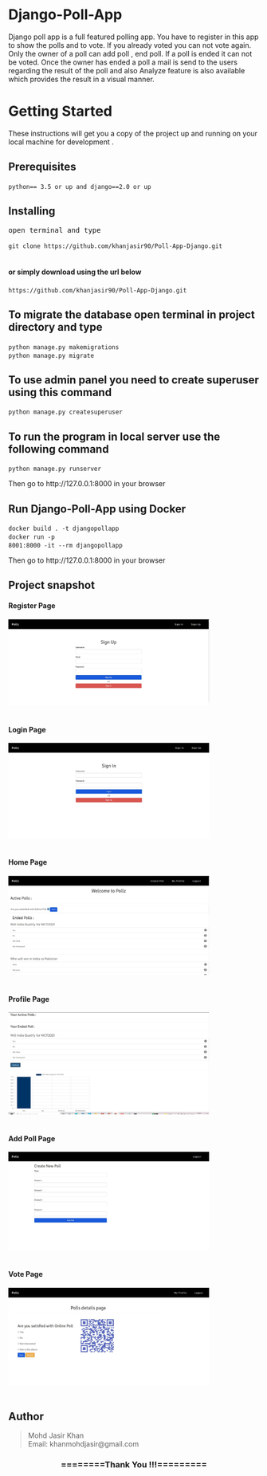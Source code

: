 # Django-Poll-App

Django poll app is a full featured polling app. You have to register in this app to show the polls and to vote. If you already voted you can not vote again. Only the owner of a poll can add poll , end poll. If a poll is ended it can not be voted. Once the owner has ended a poll a mail is send to the users regarding the result of the poll and also Analyze feature is also available which provides the result in a visual manner.

<h1>Getting Started</h1>
<p>These instructions will get you a copy of the project up and running on your local machine for development .</p>

<h2>Prerequisites</h2>
<code>python== 3.5 or up and django==2.0 or up</code>

<h2>Installing</h2>
<pre>open terminal and type</pre>
<code>git clone https://github.com/khanjasir90/Poll-App-Django.git</code><br><br>

<h4>or simply download using the url below</h4>
<code>https://github.com/khanjasir90/Poll-App-Django.git</code><br>

<h2>To migrate the database open terminal in project directory and type</h2>
<code>python manage.py makemigrations</code><br>
<code>python manage.py migrate</code>

<h2>To use admin panel you need to create superuser using this command </h2>
<code>python manage.py createsuperuser</code>

<h2> To run the program in local server use the following command </h2>
<code>python manage.py runserver</code>

<p>Then go to http://127.0.0.1:8000 in your browser</p>

<h2>Run Django-Poll-App using Docker</h2>

<code>docker build . -t djangopollapp</code><br>
<code>docker run -p 8001:8000 -it --rm djangopollapp</code><br>
<p>Then go to http://127.0.0.1:8000 in your browser</p>

<h2>Project snapshot</h2>

<h4>Register Page</h4>
<div>
<img src="https://github.com/khanjasir90/Poll-App-Django/blob/main/screenshot/signup.JPG" width = 80% height= 70%><br>
</div><br>

<h4>Login Page</h4>
<div>
<img src="https://github.com/khanjasir90/Poll-App-Django/blob/main/screenshot/signin.JPG" width = 80% height= 70%><br>
</div><br>

<h4>Home Page</h4>
<div>
<img src="https://github.com/khanjasir90/Poll-App-Django/blob/main/screenshot/home.JPG" width = 80% height= 70%><br>
</div><br>

<h4>Profile Page</h4>
<div>
<img src="https://github.com/khanjasir90/Poll-App-Django/blob/main/screenshot/profile.JPG" width = 80% height= 70%><br>
</div><br>

<h4>Add Poll Page</h4>
<div>
<img src="https://github.com/khanjasir90/Poll-App-Django/blob/main/screenshot/addpoll.JPG" width = 80% height= 70%><br>
</div><br>

<h4>Vote Page</h4>
<div>
<img src="https://github.com/khanjasir90/Poll-App-Django/blob/main/screenshot/vote.JPG" width = 80% height= 70%><br>
</div><br>

<h2>Author</h2>
<blockquote>
  Mohd Jasir Khan<br>
  Email: khanmohdjasir@gmail.com
</blockquote>

<div align="center">
    <h3>========Thank You !!!=========</h3>
</div>